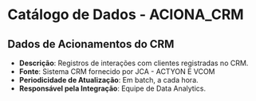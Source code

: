 # Catálogo de Dados - ACIONA_CRM

## Dados de Acionamentos do CRM
- **Descrição**: Registros de interações com clientes registradas no CRM.
- **Fonte**: Sistema CRM fornecido por JCA - ACTYON E VCOM
- **Periodicidade de Atualização**: Em batch, a cada hora.
- **Responsável pela Integração**: Equipe de Data Analytics.
